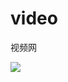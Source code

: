 # video
视频网

<image src="https://github.com/Next-2-You/ImageRepository/blob/master/video/%E5%89%8D%E5%8F%B01.png" align="center">

